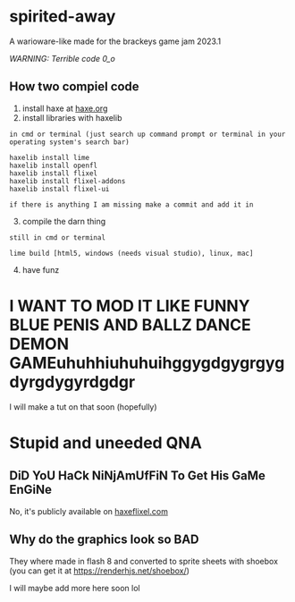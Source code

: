 # spirited-away
A warioware-like made for the brackeys game jam 2023.1

*WARNING: Terrible code 0_o*

## How two compiel code
1. install haxe at [haxe.org](https://haxe.org/)
2. install libraries with haxelib

```
in cmd or terminal (just search up command prompt or terminal in your operating system's search bar)

haxelib install lime
haxelib install openfl
haxelib install flixel
haxelib install flixel-addons
haxelib install flixel-ui

if there is anything I am missing make a commit and add it in
```
3. compile the darn thing

```
still in cmd or terminal

lime build [html5, windows (needs visual studio), linux, mac]
```
4. have funz

# I WANT TO MOD IT LIKE FUNNY BLUE PENIS AND BALLZ DANCE DEMON GAMEuhuhhiuhuhuihggygdgygrgygdyrgdygyrdgdgr
I will make a tut on that soon (hopefully)

# Stupid and uneeded QNA

## DiD YoU HaCk NiNjAmUfFiN To Get His GaMe EnGiNe
No, it's publicly available on [haxeflixel.com](https://haxeflixel.com/)

## Why do the graphics look so BAD
They where made in flash 8 and converted to sprite sheets with shoebox (you can get it at https://renderhjs.net/shoebox/)

I will maybe add more here soon lol
